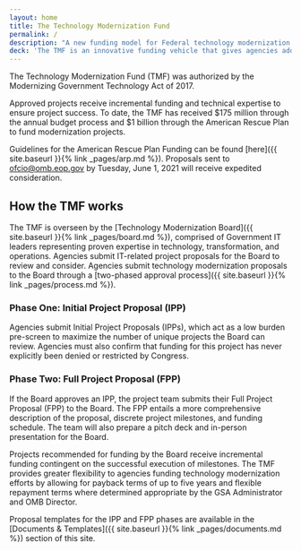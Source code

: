 ```yaml
---
layout: home
title: The Technology Modernization Fund
permalink: /
description: "A new funding model for Federal technology modernization projects"
deck: 'The TMF is an innovative funding vehicle that gives agencies additional ways to deliver services to the American public more quickly, better secure sensitive systems and data, and use taxpayer dollars more efficiently.'
---
```


The Technology Modernization Fund (TMF) was authorized by the Modernizing Government Technology Act of 2017.

Approved projects receive incremental funding and technical expertise to ensure project success. To date, the TMF has received $175 million through the annual budget process and $1 billion through the American Rescue Plan to fund modernization projects.

Guidelines for the American Rescue Plan Funding can be found [here]({{ site.baseurl }}{% link _pages/arp.md %}). Proposals sent to [ofcio@omb.eop.gov](mailto:ofcio@omb.eop.gov) by Tuesday, June 1, 2021 will receive expedited consideration.

## How the TMF works

The TMF is overseen by the [Technology Modernization Board]({{ site.baseurl }}{% link _pages/board.md %}), comprised of Government IT leaders representing proven expertise in technology, transformation, and operations. Agencies submit IT-related project proposals for the Board to review and consider. Agencies submit technology modernization proposals to the Board through a [two-phased approval process]({{ site.baseurl }}{% link _pages/process.md %}).

### Phase One: Initial Project Proposal (IPP)
Agencies submit Initial Project Proposals (IPPs), which act as a low burden pre-screen to maximize the number of unique projects the Board can review. Agencies must also confirm that funding for this project has never explicitly been denied or restricted by Congress.

### Phase Two: Full Project Proposal (FPP)
If the Board approves an IPP, the project team submits their Full Project Proposal (FPP) to the Board. The FPP entails a more comprehensive description of the proposal, discrete project milestones, and funding schedule. The team will also prepare a pitch deck and in-person presentation for the Board.

Projects recommended for funding by the Board receive incremental funding contingent on the successful execution of milestones. The TMF provides greater flexibility to agencies funding technology modernization efforts by allowing for payback terms of up to five years and flexible repayment terms where determined appropriate by the GSA Administrator and OMB Director.

Proposal templates for the IPP and FPP phases are available in the [Documents & Templates]({{ site.baseurl }}{% link _pages/documents.md %}) section of this site.
